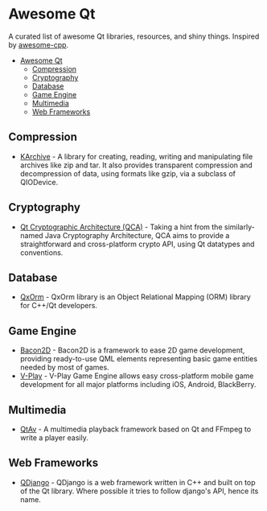 # Awesome Qt
A curated list of awesome Qt libraries, resources, and shiny things. Inspired by [awesome-cpp](https://github.com/fffaraz/awesome-cpp).

- [Awesome Qt](#awesome-qt)
    - [Compression](#compression)
    - [Cryptography](#cryptography)
    - [Database](#database)
    - [Game Engine](#game-engine)
    - [Multimedia](#multimedia)
    - [Web Frameworks](#web-frameworks)


## Compression
* [KArchive](https://projects.kde.org/projects/frameworks/karchive) - A library for creating, reading, writing and manipulating file archives like zip and tar. It also provides transparent compression and decompression of data, using formats like gzip, via a subclass of QIODevice.

## Cryptography
* [Qt Cryptographic Architecture (QCA)](http://delta.affinix.com/qca/) - Taking a hint from the similarly-named Java Cryptography Architecture, QCA aims to provide a straightforward and cross-platform crypto API, using Qt datatypes and conventions.

## Database
* [QxOrm](http://www.qxorm.com) - QxOrm library is an Object Relational Mapping (ORM) library for C++/Qt developers.

## Game Engine
* [Bacon2D](https://github.com/Bacon2D/Bacon2D) - Bacon2D is a framework to ease 2D game development, providing ready-to-use QML elements representing basic game entities needed by most of games.
* [V-Play](http://v-play.net/) - V-Play Game Engine allows easy cross-platform mobile game development for all major platforms including iOS, Android, BlackBerry.

## Multimedia
* [QtAv](https://github.com/wang-bin/QtAV) - A multimedia playback framework based on Qt and FFmpeg to write a player easily.

## Web Frameworks
* [QDjango](http://qdjango.org/) - QDjango is a web framework written in C++ and built on top of the Qt library. Where possible it tries to follow django's API, hence its name.

